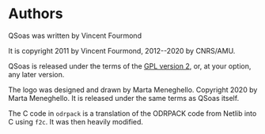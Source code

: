 # Authors

QSoas was written by Vincent Fourmond

It is copyright 2011 by Vincent Fourmond,
2012--2020 by CNRS/AMU.

QSoas is released under the terms of the [GPL version 2](LICENCE), or,
at your option, any later version.

The logo was designed and drawn by Marta Meneghello. Copyright 2020 by
Marta Meneghello. It is released under the same terms as QSoas itself.

The C code in `odrpack` is a translation of the ODRPACK code from
Netlib into C using `f2c`. It was then heavily modified.
